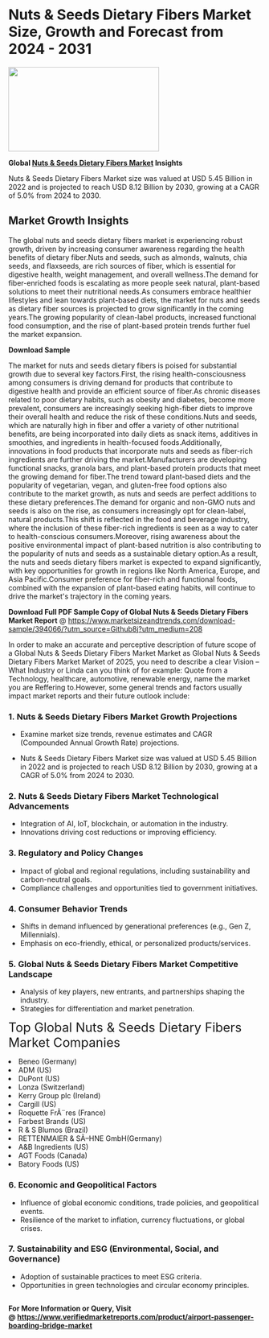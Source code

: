 <H1>Nuts & Seeds Dietary Fibers Market Size, Growth and Forecast from 2024 - 2031</H1><img class="aligncenter size-medium wp-image-584254" src="https://thirdeyenews.in/wp-content/uploads/2024/09/Global-Market-Research-300x168.jpeg" alt="" width="300" height="168" /><p><strong>Global&nbsp;<a href="https://www.marketsizeandtrends.com/download-sample/394066/?utm_source=Github8j?utm_medium=208">Nuts & Seeds Dietary Fibers Market</a> Insights</strong></p><p>Nuts & Seeds Dietary Fibers Market size was valued at USD 5.45 Billion in 2022 and is projected to reach USD 8.12 Billion by 2030, growing at a CAGR of 5.0% from 2024 to 2030.</p><p><h2>Market Growth Insights</h2> <p>The global nuts and seeds dietary fibers market is experiencing robust growth, driven by increasing consumer awareness regarding the health benefits of dietary fiber.Nuts and seeds, such as almonds, walnuts, chia seeds, and flaxseeds, are rich sources of fiber, which is essential for digestive health, weight management, and overall wellness.The demand for fiber-enriched foods is escalating as more people seek natural, plant-based solutions to meet their nutritional needs.As consumers embrace healthier lifestyles and lean towards plant-based diets, the market for nuts and seeds as dietary fiber sources is projected to grow significantly in the coming years.The growing popularity of clean-label products, increased functional food consumption, and the rise of plant-based protein trends further fuel the market expansion.</p> <p><strong>Download Sample</strong></p> <p>The market for nuts and seeds dietary fibers is poised for substantial growth due to several key factors.First, the rising health-consciousness among consumers is driving demand for products that contribute to digestive health and provide an efficient source of fiber.As chronic diseases related to poor dietary habits, such as obesity and diabetes, become more prevalent, consumers are increasingly seeking high-fiber diets to improve their overall health and reduce the risk of these conditions.Nuts and seeds, which are naturally high in fiber and offer a variety of other nutritional benefits, are being incorporated into daily diets as snack items, additives in smoothies, and ingredients in health-focused foods.Additionally, innovations in food products that incorporate nuts and seeds as fiber-rich ingredients are further driving the market.Manufacturers are developing functional snacks, granola bars, and plant-based protein products that meet the growing demand for fiber.The trend toward plant-based diets and the popularity of vegetarian, vegan, and gluten-free food options also contribute to the market growth, as nuts and seeds are perfect additions to these dietary preferences.The demand for organic and non-GMO nuts and seeds is also on the rise, as consumers increasingly opt for clean-label, natural products.This shift is reflected in the food and beverage industry, where the inclusion of these fiber-rich ingredients is seen as a way to cater to health-conscious consumers.Moreover, rising awareness about the positive environmental impact of plant-based nutrition is also contributing to the popularity of nuts and seeds as a sustainable dietary option.As a result, the nuts and seeds dietary fibers market is expected to expand significantly, with key opportunities for growth in regions like North America, Europe, and Asia Pacific.Consumer preference for fiber-rich and functional foods, combined with the expansion of plant-based eating habits, will continue to drive the market's trajectory in the coming years.</p> <p><span class=""><strong>Download Full PDF Sample Copy of Global Nuts & Seeds Dietary Fibers Market Report</strong> @ <a href="https://www.marketsizeandtrends.com/download-sample/394066/?utm_source=Github8j?utm_medium=208" target="_blank">https://www.marketsizeandtrends.com/download-sample/394066/?utm_source=Github8j?utm_medium=208</a></span></p><p>In order to make an accurate and perceptive description of future scope of a Global&nbsp;Nuts & Seeds Dietary Fibers Market Market as Global&nbsp;Nuts & Seeds Dietary Fibers Market Market of 2025, you need to describe a clear Vision &ndash; What Industry or Linda can you think of for example: Quote from a Technology, healthcare, automotive, renewable energy, name the market you are Reffering to.However, some general trends and factors usually impact market reports and their future outlook include:</p><h3>1.&nbsp;<strong>Nuts & Seeds Dietary Fibers Market Growth Projections</strong></h3><ul><li>Examine market size trends, revenue estimates and CAGR (Compounded Annual Growth Rate) projections.</li><li><p>Nuts & Seeds Dietary Fibers Market size was valued at USD 5.45 Billion in 2022 and is projected to reach USD 8.12 Billion by 2030, growing at a CAGR of 5.0% from 2024 to 2030.</p></li></ul><h3>2.&nbsp;<strong>Nuts & Seeds Dietary Fibers Market Technological Advancements</strong></h3><ul><li>Integration of AI, IoT, blockchain, or automation in the industry.</li><li>Innovations driving cost reductions or improving efficiency.</li></ul><h3>3.&nbsp;<strong>Regulatory and Policy Changes</strong></h3><ul><li>Impact of global and regional regulations, including sustainability and carbon-neutral goals.</li><li>Compliance challenges and opportunities tied to government initiatives.</li></ul><h3>4.&nbsp;<strong>Consumer Behavior Trends</strong></h3><ul><li>Shifts in demand influenced by generational preferences (e.g., Gen Z, Millennials).</li><li>Emphasis on eco-friendly, ethical, or personalized products/services.</li></ul><h3>5.&nbsp;<strong>Global Nuts & Seeds Dietary Fibers Market Competitive Landscape</strong></h3><ul><li>Analysis of key players, new entrants, and partnerships shaping the industry.</li><li>Strategies for differentiation and market penetration.</li></ul><p data-pm-slice="1 1 []"><span style="color: inherit; font-family: inherit; font-size: 25px;">Top Global Nuts & Seeds Dietary Fibers Market Companies</span></p><div class="" data-test-id=""><p><li>Beneo (Germany)</li><li> ADM (US)</li><li> DuPont (US)</li><li> Lonza (Switzerland)</li><li> Kerry Group plc (Ireland)</li><li> Cargill (US)</li><li> Roquette FrÃ¨res (France)</li><li> Farbest Brands (US)</li><li> R & S Blumos (Brazil)</li><li> RETTENMAIER & SÃ–HNE GmbH(Germany)</li><li> A&B Ingredients (US)</li><li> AGT Foods (Canada)</li><li> Batory Foods (US)</li></p></div><h3>6.&nbsp;<strong>Economic and Geopolitical Factors</strong></h3><ul><li>Influence of global economic conditions, trade policies, and geopolitical events.</li><li>Resilience of the market to inflation, currency fluctuations, or global crises.</li></ul><h3>7.&nbsp;<strong>Sustainability and ESG (Environmental, Social, and Governance)</strong></h3><ul><li>Adoption of sustainable practices to meet ESG criteria.</li><li>Opportunities in green technologies and circular economy principles.</li></ul><h2><strong style="font-size: 14px;">For More Information or Query, Visit @&nbsp;</strong><a style="background-color: #ffffff; font-size: 14px;" href="https://www.marketsizeandtrends.com/report/nuts-seeds-dietary-fibers-market/" target="_blank">https://www.verifiedmarketreports.com/product/airport-passenger-boarding-bridge-market</a></h2>